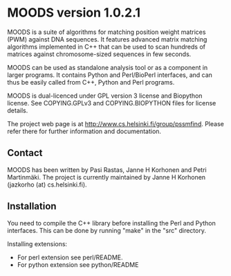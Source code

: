 MOODS version 1.0.2.1
=======================

MOODS is a suite of algorithms for matching position weight matrices (PWM) against DNA sequences. It features advanced matrix matching algorithms implemented in C++ that can be used to scan hundreds of matrices against chromosome-sized sequences in few seconds.

MOODS can be used as standalone analysis tool or as a component in larger programs. It contains Python and Perl/BioPerl interfaces, and can thus be easily called from C++, Python and Perl programs.

MOODS is dual-licenced under GPL version 3 license and Biopython license. See COPYING.GPLv3 and COPYING.BIOPYTHON files for license details.

The project web page is at http://www.cs.helsinki.fi/group/pssmfind. Please refer there for further information and documentation.

Contact
-------

MOODS has been written by Pasi Rastas, Janne H Korhonen and Petri Martinmäki. The project is currently maintained by Janne H Korhonen (jazkorho (at) cs.helsinki.fi).


Installation
------------

You need to compile the C++ library before installing the Perl and Python interfaces. This can be done by running "make" in the "src" directory.

Installing extensions:

 * For perl extension see perl/README.
 * For python extension see python/README
